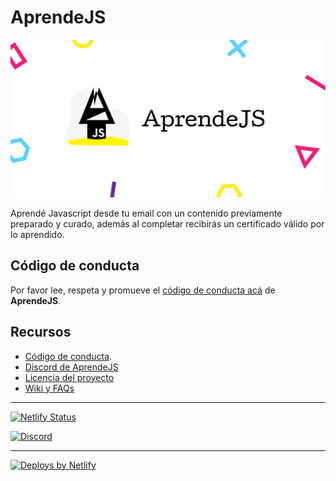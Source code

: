 # AprendeJS

![LOGO](./static/seo.jpg)

Aprendé Javascript desde tu email con un contenido previamente preparado y curado, además al completar recibirás un certificado válido por lo aprendido.

## Código de conducta

Por favor lee, respeta y promueve el [código de conducta acá](./wiki/Código-de-conducta) de **AprendeJS**.

## Recursos

- [Código de conducta](./wiki/Código-de-conducta).
- [Discord de AprendeJS](https://discord.com/invite/7PyRZ6n)
- [Licencia del proyecto](/LICENSE)
- [Wiki y FAQs](./wiki/FAQ)

---

[![Netlify Status](https://api.netlify.com/api/v1/badges/d502cb9f-26aa-442f-ac41-8e81b6bf9f8e/deploy-status)](https://app.netlify.com/sites/aprendejs/deploys)

[![Discord](https://img.shields.io/discord/716223433264070696?color=7289da&label=Discord&logo=discord&logoColor=7289da)](https://discord.com/invite/7PyRZ6n)

---

<a href="https://www.netlify.com"><img src="https://www.netlify.com/img/global/badges/netlify-dark.svg" alt="Deploys by Netlify" /></a>
